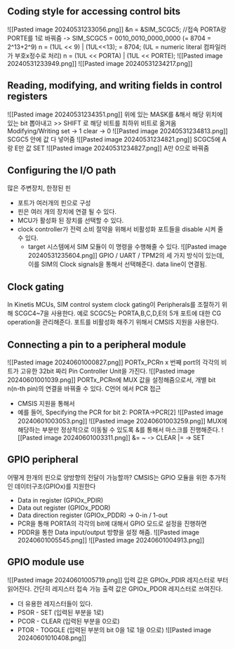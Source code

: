 ## Coding style for accessing control bits
![[Pasted image 20240531233056.png]]
&n = &SIM_SCGC5; //접속
PORTA랑 PORTE를 1로 바꿔줌
-> SIM_SCGC5 = 0010_0010_0000_0000 (= 8704 = 2^13+2^9)
n = (1UL << 9) | (1UL<<13); = 8704; (UL = numeric literal 컴파일러가 부호x정수로 처리)
n = (1UL << PORTA) | (1UL << PORTE);
![[Pasted image 20240531233949.png]]
![[Pasted image 20240531234217.png]]

## Reading, modifying, and writing fields in control registers
![[Pasted image 20240531234351.png]]
위에 있는 MASK를 &해서 해당 위치에 있는 bit 뽑아내고  >> SHIFT 로 해당 비트를 최하위 비트로 옮겨옴
Modifying/Writing
set -> 1
clear -> 0
![[Pasted image 20240531234813.png]]
SCGC5 안에 값 다 넣어줌
![[Pasted image 20240531234821.png]]
SCGC5에 A랑 E만 값 SET
![[Pasted image 20240531234827.png]]
A만 0으로 바꿔줌
## Configuring the I/O path
많은 주변장치, 한정된 핀
- 포트가 여러개의 핀으로 구성
- 핀은 여러 개의 장치에 연결 될 수 있다.
- MCU가 활성화 된 장치를 선택할 수 있다.
- clock controller가 전력 소비 절약을 위해서 비활성화 포트들을 disable 시켜 줄 수 있다.
	- target 시스템에서 SIM 모듈이 이 명령을 수행해줄 수 있다. 
![[Pasted image 20240531235604.png]]
GPIO / UART / TPM2의 세 가지 방식이 있는데, 이를 SIM의 Clock signals을 통해서 선택해준다. data line이 연결됨.
## Clock gating
In Kinetis MCUs,
SIM control system clock gating이 Peripherals를 조절하기 위해  SCGC4~7을 사용한다. 
예로 SCGC5는 PORTA,B,C,D,E의 5개 포트에 대한 CG operation을 관리해준다.
포트를 비활성화 해주기 위해서 CMSIS 지원을 사용한다.
## Connecting a pin to a peripheral module
![[Pasted image 20240601000827.png]]
PORTx_PCRn
x 번째 port의 각각의 비트가 고유한 32bit 짜리 Pin Controller Unit을 가진다.
![[Pasted image 20240601001039.png]]
PORTx_PCRn에 MUX 값을 설정해줌으로서, 개별 bit n(n-th pin)의 연결을 바꿔줄 수 있다.
C언어 에서 PCR 접근
- CMSIS 지원을 통해서 
- 예를 들어, Specifying the PCR for bit 2: PORTA->PCR\[2]
![[Pasted image 20240601003053.png]]
![[Pasted image 20240601003259.png]]
MUX에 해당하는 부분만 정상적으로 이동될 수 있도록 &를 통해서 마스크를 진행해준다.
![[Pasted image 20240601003311.png]]
&= ~ -> CLEAR
|= -> SET

## GPIO peripheral
어떻게 한개의 핀으로 양방향의 전달이 가능할까?
CMSIS는 GPIO 모듈을 위한 추가적인 데이터구조(GPIOx)를 지원한다
- Data in register (GPIOx_PDIR)
- Data out register (GPIOx_PDOR)
- Data direction register (GPIOx_PDDR) -> 0-in / 1-out
- PCR을 통해 PORTA의 각각의 bit에 대해서 GPIO 모드로 설정을 진행하면
- PDDR을 통한 Data input/output 방향을 설정 해줌.
![[Pasted image 20240601005545.png]]
![[Pasted image 20240601004913.png]]
## GPIO module use
![[Pasted image 20240601005719.png]]
입력 값은 GPIOx_PDIR 레지스터로 부터 읽어진다. 간단히 레지스터 접속 가능
출력 값은 GPIOx_PDOR 레지스터로 쓰여진다.
- 더 유용한 레지스터들이 있다.
- PSOR - SET (입력된 부분을 1로)
- PCOR - CLEAR (입력된 부분을 0으로)
- PTOR - TOGGLE (입력된 부분의 bit 0을 1로 1을 0으로)
![[Pasted image 20240601010408.png]]
